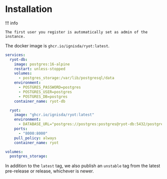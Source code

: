 # Installation

!!! info

    The first user you register is automatically set as admin of the instance.

The docker image is `ghcr.io/ignisda/ryot:latest`.

```yaml
services:
  ryot-db:
    image: postgres:16-alpine
    restart: unless-stopped
    volumes:
      - postgres_storage:/var/lib/postgresql/data
    environment:
      - POSTGRES_PASSWORD=postgres
      - POSTGRES_USER=postgres
      - POSTGRES_DB=postgres
    container_name: ryot-db

  ryot:
    image: "ghcr.io/ignisda/ryot:latest"
    environment:
      - DATABASE_URL="postgres://postgres:postgres@ryot-db:5432/postgres"
    ports:
      - "8000:8000"
    pull_policy: always
    container_name: ryot

volumes:
  postgres_storage:
```

In addition to the `latest` tag, we also publish an `unstable` tag from the latest
pre-release or release, whichever is newer.

